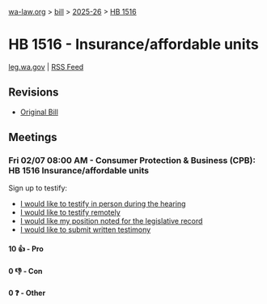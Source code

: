 [wa-law.org](/) > [bill](/bill/) > [2025-26](/bill/2025-26/) > [HB 1516](/bill/2025-26/hb/1516/)

# HB 1516 - Insurance/affordable units
[leg.wa.gov](https://app.leg.wa.gov/billsummary?BillNumber=1516&Year=2025&Initiative=false) | [RSS Feed](./rss.xml)

## Revisions
* [Original Bill](1/)

## Meetings
### Fri 02/07 08:00 AM - Consumer Protection & Business (CPB): HB 1516 Insurance/affordable units
Sign up to testify:
* [I would like to testify in person during the hearing](https://app.leg.wa.gov/csi/Testifier/Add?chamber=House&mId=32631&aId=162427&caId=25390&tId=1)
* [I would like to testify remotely](https://app.leg.wa.gov/csi/Testifier/Add?chamber=House&mId=32631&aId=162427&caId=25390&tId=2)
* [I would like my position noted for the legislative record](https://app.leg.wa.gov/csi/Testifier/Add?chamber=House&mId=32631&aId=162427&caId=25390&tId=3)
* [I would like to submit written testimony](https://app.leg.wa.gov/csi/Testifier/Add?chamber=House&mId=32631&aId=162427&caId=25390&tId=4)

#### 10 👍 - Pro

#### 0 👎 - Con

#### 0 ❓ - Other
